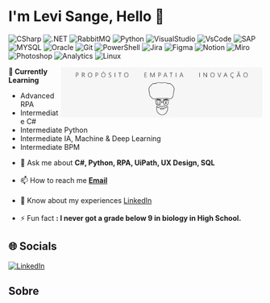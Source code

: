 <!-- Título -->
<h1 align="left">I'm Levi Sange, Hello 👋</h1>

<!-- Logos -->
![CSharp](https://img.shields.io/badge/C%23-239120?style=for-the-badge&logo=c-sharp&logoColor=white)
![.NET](https://img.shields.io/badge/.NET-5C2D91?style=for-the-badge&logo=.net&logoColor=white)
![RabbitMQ](https://img.shields.io/badge/rabbitmq-%23FF6600.svg?&style=for-the-badge&logo=rabbitmq&logoColor=white)
![Python](https://img.shields.io/badge/python-3670A0?style=for-the-badge&logo=python&logoColor=ffdd54)
![VisualStudio](https://img.shields.io/badge/Visual_Studio-5C2D91?style=for-the-badge&logo=visual%20studio&logoColor=white)
![VsCode](https://img.shields.io/badge/Visual_Studio_Code-0078D4?style=for-the-badge&logo=visual%20studio%20code&logoColor=white)
![SAP](https://img.shields.io/badge/SAP-0FAAFF?style=for-the-badge&logo=sap&logoColor=white)
![MYSQL](https://img.shields.io/badge/MySQL-00000F?style=for-the-badge&logo=mysql&logoColor=white)
![Oracle](https://img.shields.io/badge/Oracle-F80000?style=for-the-badge&logo=Oracle&logoColor=white)
![Git](https://img.shields.io/badge/GIT-E44C30?style=for-the-badge&logo=git&logoColor=white)
![PowerShell](https://img.shields.io/badge/Powershell-2CA5E0?style=for-the-badge&logo=powershell&logoColor=white)
![Jira](https://img.shields.io/badge/Jira-0052CC?style=for-the-badge&logo=Jira&logoColor=white)
![Figma](https://img.shields.io/badge/Figma-F24E1E?style=for-the-badge&logo=figma&logoColor=white)
![Notion](https://img.shields.io/badge/Notion-000000?style=for-the-badge&logo=notion&logoColor=white)
![Miro](https://img.shields.io/badge/Miro-050038?style=for-the-badge&logo=Miro&logoColor=white)
![Photoshop](https://img.shields.io/badge/Adobe%20Photoshop-31A8FF?style=for-the-badge&logo=Adobe%20Photoshop&logoColor=black)
![Analytics](https://img.shields.io/badge/Google%20Analytics-E37400?style=for-the-badge&logo=google%20analytics&logoColor=white)
![Linux](https://img.shields.io/badge/Linux-FCC624?style=for-the-badge&logo=linux&logoColor=black)

<!-- Imagem -->
<img src="https://github.com/LeviMatheus/LeviMatheus/blob/main/meu%20novo%20cover.png" height="100px" align="right"/>

<strong>🌱 Currently Learning</strong>
<ul>
  <li>Advanced RPA</li>
  <li>Intermediate C#</li>
  <li>Intermediate Python</li>
  <li>Intermediate IA, Machine & Deep Learning</li>
  <li>Intermediate BPM</li>
</ul>

- 💬 Ask me about **C#, Python, RPA, UiPath, UX Design, SQL**<br><br>
- 📫 How to reach me **[Email](mailto:levi.matheusmartins@gmail.com)**<br><br>
- 📄 Know about my experiences [LinkedIn](https://www.linkedin.com/in/levi-matheus/)<br><br>
- ⚡ Fun fact **: I never got a grade below 9 in biology in High School.**

## 🌐 Socials
[![LinkedIn](https://img.shields.io/badge/LinkedIn-%230077B5.svg?logo=linkedin&logoColor=white)](https://www.linkedin.com/in/levi-matheus/)

## Sobre
<!--![LeviMatheus Status](https://github-readme-stats.vercel.app/api?username=LeviMatheus&show_icons=true)-->
<!--![Most used languages](https://github-readme-stats.vercel.app/api/top-langs/?username=LeviMatheus)-->

  
